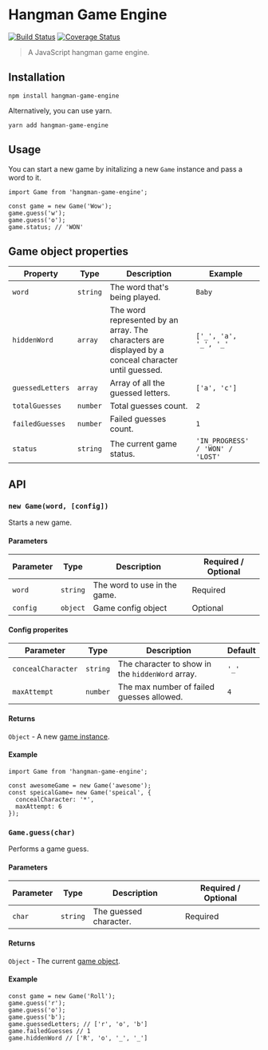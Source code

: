 # Hangman Game Engine

[![Build Status](https://travis-ci.org/guytepper/hangman-game-engine.svg?branch=master)](https://travis-ci.org/guytepper/hangman-game-engine)
[![Coverage Status](https://coveralls.io/repos/github/guytepper/hangman-game-engine/badge.svg?branch=master)](https://coveralls.io/github/guytepper/hangman-game-engine?branch=master)

> A JavaScript hangman game engine.

## Installation

```
npm install hangman-game-engine
```

Alternatively, you can use yarn.

```
yarn add hangman-game-engine
```

## Usage

You can start a new game by initalizing a new `Game` instance and pass a word to it.

```
import Game from 'hangman-game-engine';

const game = new Game('Wow');
game.guess('w');
game.guess('o');
game.status; // 'WON'
```

## Game object properties

| Property         | Type     | Description                                                                                          | Example                          |
| ---------------- | -------- | ---------------------------------------------------------------------------------------------------- | -------------------------------- |
| `word`           | `string` | The word that's being played.                                                                        | `Baby`                           |
| `hiddenWord`     | `array`  | The word represented by an array. The characters are displayed by a conceal character until guessed. | `['_', 'a', '_', '_'`            |
| `guessedLetters` | `array`  | Array of all the guessed letters.                                                                    | `['a', 'c']`                     |
| `totalGuesses`  | `number` | Total guesses count.                                                                                | `2`                              |
| `failedGuesses`  | `number` | Failed guesses count.                                                                                | `1`                              |
| `status`         | `string` | The current game status.                                                                             | `'IN_PROGRESS' / 'WON' / 'LOST'` |

## API

### `new Game(word, [config])`

Starts a new game.

#### Parameters

| Parameter | Type     | Description                  | Required / Optional |
| --------- | -------- | ---------------------------- | ------------------- |
| `word`    | `string` | The word to use in the game. | Required            |
| `config`  | `object` | Game config object           | Optional            |

#### Config properites

| Parameter          | Type     | Description                                      | Default |
| ------------------ | -------- | ------------------------------------------------ | ------- |
| `concealCharacter` | `string` | The character to show in the `hiddenWord` array. | `'_'`   |
| `maxAttempt`       | `number` | The max number of failed guesses allowed.        | `4`     |

#### Returns

`Object` - A new [game instance](#game-object-properties).

#### Example

```
import Game from 'hangman-game-engine';

const awesomeGame = new Game('awesome');
const speicalGame= new Game('speical', {
  concealCharacter: '*',
  maxAttempt: 6
});
```

### `Game.guess(char)`

Performs a game guess.

#### Parameters

| Parameter | Type     | Description            | Required / Optional |
| --------- | -------- | ---------------------- | ------------------- |
| `char`    | `string` | The guessed character. | Required            |

#### Returns

`Object` - The current [game object](#game-object-properties).

#### Example

```
const game = new Game('Roll');
game.guess('r');
game.guess('o');
game.guess('b');
game.guessedLetters; // ['r', 'o', 'b']
game.failedGuesses // 1
game.hiddenWord // ['R', 'o', '_', '_']
```
